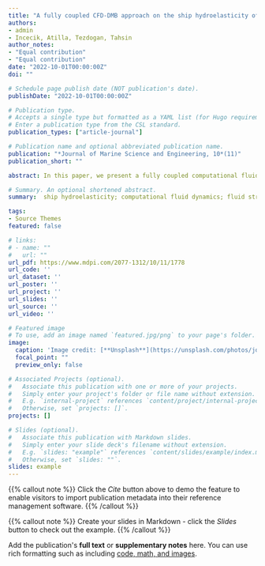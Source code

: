 ```yaml
---
title: "A fully coupled CFD-DMB approach on the ship hydroelasticity of a containership in extreme wave conditions"
authors:
- admin
- Incecik, Atilla, Tezdogan, Tahsin
author_notes:
- "Equal contribution"
- "Equal contribution"
date: "2022-10-01T00:00:00Z"
doi: ""

# Schedule page publish date (NOT publication's date).
publishDate: "2022-10-01T00:00:00Z"

# Publication type.
# Accepts a single type but formatted as a YAML list (for Hugo requirements).
# Enter a publication type from the CSL standard.
publication_types: ["article-journal"]

# Publication name and optional abbreviated publication name.
publication: "*Journal of Marine Science and Engineering, 10*(11)"
publication_short: ""

abstract: In this paper, we present a fully coupled computational fluid dynamic (CFD) and discrete module beam (DMB) method for the numerical prediction of nonlinear hydroelastic responses of a ship advancing in regular and focused wave conditions. A two-way data communication scheme is applied between two solvers, whereby the external fluid pressure exported from the CFD simulation is used to derive the structural responses in the DMB solver, and the structural deformations are fed back into the CFD solver to deform the mesh. We first conduct a series of verification and validation studies by using the present CFD–DMB method to investigate the global ship motion, vertical bending moments (VBMs), and green water phenomenon of the ship in different regular wave conditions. The numerical results agreed favourably with the CFD–FEA model and experimental measurements. Then, the extreme ship motions are studied in focused wave conditions to represent extreme sea conditions that a ship may experience in a real sea state. According to the conclusion drawn from the numerical simulations, it is founded that the focused wave case will lead to the increase of the longitudinal responses of the hull compared to regular wave condition, i.e., the heave, pitch, and total VBMs rise about 25%, 20% and 9%, respectively. In focused wave conditions, intensive ship responses and severe waves cause stronger slamming phenomena. It is found that the instantaneous impact pressure from the focused wave is higher and sharper compared to the regular waves and comes along with the obvious green-water-on-deck phenomena.

# Summary. An optional shortened abstract.
summary:  ship hydroelasticity; computational fluid dynamics; fluid structure interaction; focused wave; longitudinal strength analysis

tags:
- Source Themes
featured: false

# links:
# - name: ""
#   url: ""
url_pdf: https://www.mdpi.com/2077-1312/10/11/1778
url_code: ''
url_dataset: ''
url_poster: ''
url_project: ''
url_slides: ''
url_source: ''
url_video: ''

# Featured image
# To use, add an image named `featured.jpg/png` to your page's folder. 
image:
  caption: 'Image credit: [**Unsplash**](https://unsplash.com/photos/jdD8gXaTZsc)'
  focal_point: ""
  preview_only: false

# Associated Projects (optional).
#   Associate this publication with one or more of your projects.
#   Simply enter your project's folder or file name without extension.
#   E.g. `internal-project` references `content/project/internal-project/index.md`.
#   Otherwise, set `projects: []`.
projects: []

# Slides (optional).
#   Associate this publication with Markdown slides.
#   Simply enter your slide deck's filename without extension.
#   E.g. `slides: "example"` references `content/slides/example/index.md`.
#   Otherwise, set `slides: ""`.
slides: example
---
```


{{% callout note %}}
Click the *Cite* button above to demo the feature to enable visitors to import publication metadata into their reference management software.
{{% /callout %}}

{{% callout note %}}
Create your slides in Markdown - click the *Slides* button to check out the example.
{{% /callout %}}

Add the publication's **full text** or **supplementary notes** here. You can use rich formatting such as including [code, math, and images](https://docs.hugoblox.com/content/writing-markdown-latex/).
